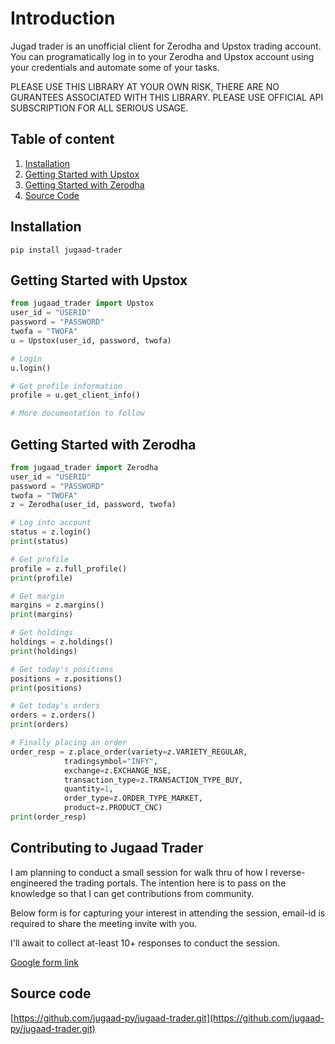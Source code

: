 # Introduction

Jugad trader is an unofficial client for Zerodha and Upstox trading account. You can programatically log in to your Zerodha and Upstox account using your credentials and automate some of your tasks.

PLEASE USE THIS LIBRARY AT YOUR OWN RISK, THERE ARE NO GURANTEES ASSOCIATED WITH THIS LIBRARY. PLEASE USE OFFICIAL API SUBSCRIPTION FOR ALL SERIOUS USAGE.

## Table of content
1. [Installation](#installation)
2. [Getting Started with Upstox](#getting-started-with-upstox)
3. [Getting Started with Zerodha](#getting-started-with-zerodha)
4. [Source Code](#source-code)
## Installation

```
pip install jugaad-trader
```

## Getting Started with Upstox

```Python
from jugaad_trader import Upstox
user_id = "USERID"
password = "PASSWORD"
twofa = "TWOFA"
u = Upstox(user_id, password, twofa)

# Login
u.login()

# Get profile information
profile = u.get_client_info()

# More documentation to follow
```


## Getting Started with Zerodha

```Python
from jugaad_trader import Zerodha
user_id = "USERID"
password = "PASSWORD"
twofa = "TWOFA"
z = Zerodha(user_id, password, twofa)

# Log into account
status = z.login()
print(status)

# Get profile
profile = z.full_profile()
print(profile)

# Get margin
margins = z.margins()
print(margins)

# Get holdings
holdings = z.holdings()
print(holdings)

# Get today's positions
positions = z.positions()
print(positions)

# Get today's orders
orders = z.orders()
print(orders)

# Finally placing an order
order_resp = z.place_order(variety=z.VARIETY_REGULAR,
			tradingsymbol="INFY",
			exchange=z.EXCHANGE_NSE,
			transaction_type=z.TRANSACTION_TYPE_BUY,
			quantity=1,
			order_type=z.ORDER_TYPE_MARKET,
			product=z.PRODUCT_CNC)
print(order_resp)

```

## Contributing to Jugaad Trader

I am planning to conduct a small session for walk thru of how I reverse-engineered the trading portals. The intention here is to pass on the knowledge so that I can get contributions from community.

Below form is for capturing your interest in attending the session, email-id is required to share the meeting invite with you.

I'll await to collect at-least 10+ responses to conduct the session.

[Google form link](https://docs.google.com/forms/d/e/1FAIpQLSdrFaFhCNU1Pw0zwcERckmV2shAjrX54R-FajAkL75HeNoR0A/viewform?usp=sf_link)

## Source code

[https://github.com/jugaad-py/jugaad-trader.git](https://github.com/jugaad-py/jugaad-trader.git)
